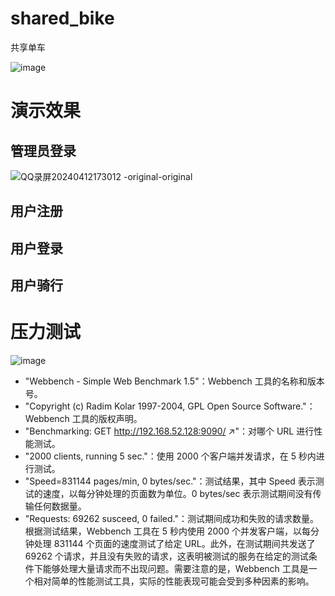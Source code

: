 # shared_bike
共享单车


![image](https://github.com/1AoB/shared_bike/assets/78208268/8a89d729-286c-480b-82a0-7bca29e4e4a5)

# 演示效果
## 管理员登录
![QQ录屏20240412173012 -original-original](https://github.com/1AoB/shared_bike/assets/78208268/77db1473-91ef-4c24-a1fa-0ded1070d9dd)
## 用户注册

## 用户登录

## 用户骑行


# 压力测试
![image](https://github.com/1AoB/shared_bike/assets/78208268/b72b02c5-c5cf-4573-acb8-7db37832c400)


- "Webbench - Simple Web Benchmark 1.5"：Webbench 工具的名称和版本号。
- "Copyright (c) Radim Kolar 1997-2004, GPL Open Source Software."：Webbench 工具的版权声明。
- "Benchmarking: GET http://192.168.52.128:9090/ ↗"：对哪个 URL 进行性能测试。
- "2000 clients, running 5 sec."：使用 2000 个客户端并发请求，在 5 秒内进行测试。
- "Speed=831144 pages/min, 0 bytes/sec."：测试结果，其中 Speed 表示测试的速度，以每分钟处理的页面数为单位。0 bytes/sec 表示测试期间没有传输任何数据量。
- "Requests: 69262 susceed, 0 failed."：测试期间成功和失败的请求数量。
根据测试结果，Webbench 工具在 5 秒内使用 2000 个并发客户端，以每分钟处理 831144 个页面的速度测试了给定 URL。此外，在测试期间共发送了 69262 个请求，并且没有失败的请求，这表明被测试的服务在给定的测试条件下能够处理大量请求而不出现问题。需要注意的是，Webbench 工具是一个相对简单的性能测试工具，实际的性能表现可能会受到多种因素的影响。
